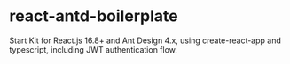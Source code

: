 # react-antd-boilerplate
Start Kit for React.js 16.8+ and Ant Design 4.x, using create-react-app and typescript, including JWT authentication flow.
